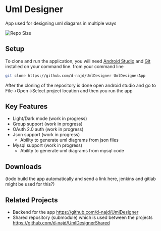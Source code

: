 # Uml Designer

App used for designing uml diagams in multiple ways 

![Repo Size](https://img.shields.io/github/repo-size/d-najd/UmlDesigner)

## Setup

To clone and run the application, you will need [Android Studio](https://developer.android.com/studio) and [Git](https://git-scm.com/downloads) installed on your command line.
from your command line
``` sh
git clone https://github.com/d-najd/UmlDesigner UmlDesignerApp
```
After the cloning of the repository is done open android studio and go to File->Open->Select project location and then you run the app

## Key Features
 - Light/Dark mode (work in progress)
 - Group support (work in progress)
 - OAuth 2.0 auth (work in progress)
 - Json support (work in progress)
   - Ability to generate uml diagrams from json files
 - Mysql support (work in progress)
   - Ability to generate uml diagrams from mysql code

## Downloads
 (todo build the app automatically and send a link here, jenkins and gitlab might be used for this?)

## Related Projects
 - Backend for the app https://github.com/d-najd/UmlDesigner
 - Shared repository (submodule) which is used between the projects https://github.com/d-najd/UmlDesignerShared
